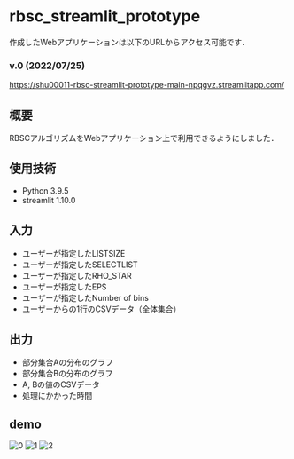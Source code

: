 # rbsc_streamlit_prototype

作成したWebアプリケーションは以下のURLからアクセス可能です．

### v.0 (2022/07/25)
https://shu00011-rbsc-streamlit-prototype-main-npqgvz.streamlitapp.com/

## 概要
RBSCアルゴリズムをWebアプリケーション上で利用できるようにしました．

## 使用技術
- Python 3.9.5
- streamlit 1.10.0

## 入力
- ユーザーが指定したLISTSIZE
- ユーザーが指定したSELECTLIST
- ユーザーが指定したRHO_STAR
- ユーザーが指定したEPS
- ユーザーが指定したNumber of bins
- ユーザーからの1行のCSVデータ（全体集合）

## 出力
- 部分集合Aの分布のグラフ
- 部分集合Bの分布のグラフ
- A, Bの値のCSVデータ
- 処理にかかった時間

## demo

![0](https://user-images.githubusercontent.com/68161620/175230781-cdc007be-50ce-43c8-90e5-a02ba526d360.PNG)
![1](https://user-images.githubusercontent.com/68161620/175230791-7ab88802-621b-48af-b8a6-74f78fb95614.PNG)
![2](https://user-images.githubusercontent.com/68161620/175230794-3b9cc42d-a163-4172-91e1-341a7fd6d907.PNG)

